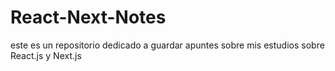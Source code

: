 # React-Next-Notes
este es un repositorio dedicado a guardar apuntes sobre mis estudios sobre React.js y Next.js
